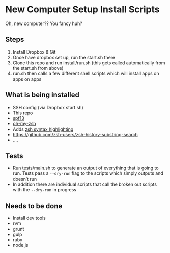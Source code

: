 # New Computer Setup Install Scripts
Oh, new computer?? You fancy huh?

## Steps
1. Install Dropbox & Git
2. Once have dropbox set up, run the start.sh there
3. Clone this repo and run install/run.sh (this gets called automatically from the start.sh from above)
4. run.sh then calls a few different shell scripts which will install apps on apps on apps

## What is being installed
* SSH config (via Dropbox start.sh)
* This repo
* [spf13](http://vim.spf13.com/#install)
* [oh-my-zsh](https://github.com/robbyrussell/oh-my-zsh)
* Adds [zsh syntax highlighting](https://github.com/zsh-users/zsh-syntax-highlighting)
* https://github.com/zsh-users/zsh-history-substring-search
* ....

## Tests
* Run tests/main.sh to generate an output of everything that is going to run. 
Tests pass a ```--dry-run``` flag to the scripts which simply outputs and doesn’t run
* In addition there are individual scripts that call the broken out scripts
with the ```--dry-run``` in progress

## Needs to be done
* Install dev tools
* rvm
* grunt
* gulp
* ruby
* node.js

